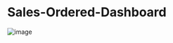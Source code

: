 # Sales-Ordered-Dashboard



![image](https://github.com/user-attachments/assets/5fc2195c-076b-4a84-84d2-d0d2d1ed82ad)
